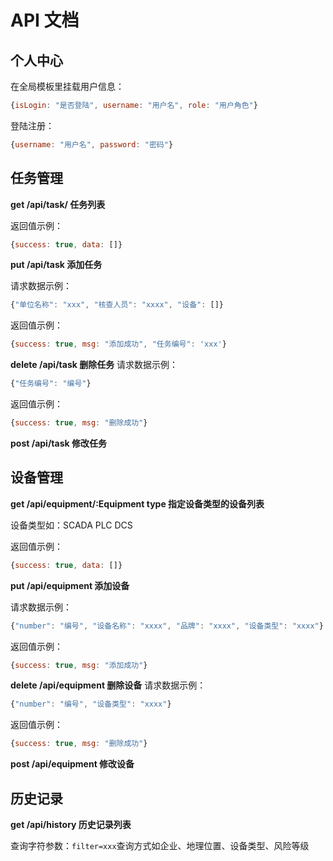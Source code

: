 # API 文档

## 个人中心

在全局模板里挂载用户信息：

```js
{isLogin: "是否登陆", username: "用户名", role: "用户角色"}
```

登陆注册：

```js
{username: "用户名", password: "密码"}
```

## 任务管理

**get /api/task/ 任务列表**

返回值示例：
```js
{success: true, data: []}
```

**put /api/task 添加任务**

请求数据示例：
```js
{"单位名称": "xxx", "核查人员": "xxxx", "设备": []}
```

返回值示例：
```js
{success: true, msg: "添加成功", "任务编号": 'xxx'}
```

**delete /api/task 删除任务**
请求数据示例：
```js
{"任务编号": "编号"}
```

返回值示例：
```js
{success: true, msg: "删除成功"}
```

**post /api/task 修改任务**

## 设备管理
**get /api/equipment/:Equipment type 指定设备类型的设备列表**

设备类型如：SCADA PLC DCS

返回值示例：
```js
{success: true, data: []}
```

**put /api/equipment 添加设备**

请求数据示例：
```js
{"number": "编号", "设备名称": "xxxx", "品牌": "xxxx", "设备类型": "xxxx"}
```

返回值示例：
```js
{success: true, msg: "添加成功"}
```

**delete /api/equipment 删除设备**
请求数据示例：
```js
{"number": "编号", "设备类型": "xxxx"}
```

返回值示例：
```js
{success: true, msg: "删除成功"}
```

**post /api/equipment 修改设备**

## 历史记录

**get /api/history 历史记录列表**

查询字符参数：`filter=xxx`查询方式如企业、地理位置、设备类型、风险等级